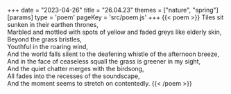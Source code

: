 +++
date = "2023-04-26"
title = "26.04.23"
themes = ["nature", "spring"]
[params]
  type = 'poem'
  pageKey = 'src/poem.js'
+++
{{< poem >}}
Tiles sit sunken in their earthen thrones,  
Marbled and mottled with spots of yellow and faded greys like elderly skin,  
Beyond the grass bristles,  
Youthful in the roaring wind,  
And the world falls silent to the deafening whistle of the afternoon breeze,  
And in the face of ceaseless squall the grass is greener in my sight,  
And the quiet chatter merges with the birdsong,  
All fades into the recesses of the soundscape,  
And the moment seems to stretch on contentedly.
{{< /poem >}}
